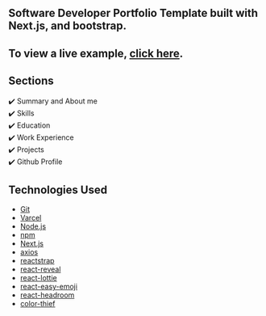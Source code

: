 ## Software Developer Portfolio Template built with Next.js, and bootstrap.

## To view a live example, **[click here](https://portfolio-git-main-hamzaj94s-projects.vercel.app/)**.

## Sections

✔️ Summary and About me\
✔️ Skills\
✔️ Education\
✔️ Work Experience\
✔️ Projects\
✔️ Github Profile

## Technologies Used

- [Git](https://git-scm.com)
- [Varcel](https://vercel.com/)
- [Node.js](https://nodejs.org/en/download/)
- [npm](http://npmjs.com)
- [Next.js](https://nextjs.org/)
- [axios](https://www.npmjs.com/package/axios)
- [reactstrap](https://reactstrap.github.io/)
- [react-reveal](https://www.react-reveal.com/)
- [react-lottie](https://www.npmjs.com/package/react-lottie)
- [react-easy-emoji](https://github.com/appfigures/react-easy-emoji)
- [react-headroom](https://github.com/KyleAMathews/react-headroom)
- [color-thief](https://github.com/lokesh/color-thief)
